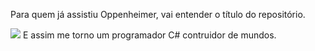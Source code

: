 Para quem já assistiu Oppenheimer, vai entender o título do repositório.

<img src="https://meioamargo.com/wp-content/uploads/2023/07/Oppenheimer-Thumb-Light-770x513.jpg">
E assim me torno um programador C# contruidor de mundos.
